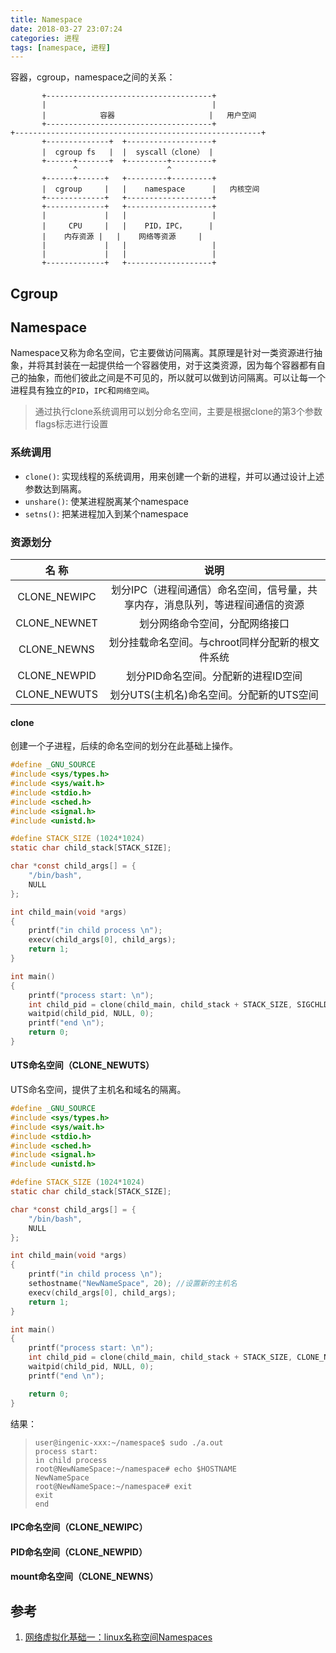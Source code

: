 ```yaml
---
title: Namespace
date: 2018-03-27 23:07:24
categories: 进程
tags: [namespace, 进程]
---
```


容器，cgroup，namespace之间的关系：
```
       +-------------------------------------+
       |                                     |
       |            容器                     |   用户空间
       +-------------------------------------+
+-------------------------------------------------------+
       +--------------+  +-------------------+
       |  cgroup fs   |  |  syscall（clone） |
       +------+-------+  +---------+---------+
              ^                    ^
       +------+------+   +---------+---------+
       |  cgroup     |   |    namespace      |   内核空间
       +-------------+   +-------------------+
       +-------------+   +-------------------+
       |             |   |                   |
       |     CPU     |   |    PID，IPC，     |
       |    内存资源 |   |    网络等资源     |
       |             |   |                   |
       |             |   |                   |
       +-------------+   +-------------------+

```
<!--more-->

## Cgroup


## Namespace

Namespace又称为命名空间，它主要做访问隔离。其原理是针对一类资源进行抽象，并将其封装在一起提供给一个容器使用，对于这类资源，因为每个容器都有自己的抽象，而他们彼此之间是不可见的，所以就可以做到访问隔离。可以让每一个进程具有独立的`PID`，`IPC`和`网络空间`。

>通过执行clone系统调用可以划分命名空间，主要是根据clone的第3个参数flags标志进行设置

### 系统调用

* `clone()`: 实现线程的系统调用，用来创建一个新的进程，并可以通过设计上述参数达到隔离。
* `unshare()`: 使某进程脱离某个namespace
* `setns()`: 把某进程加入到某个namespace

### 资源划分

|    名 称	    |		说明	|
| :-----------: | :-----------: |
| CLONE_NEWIPC	| 划分IPC（进程间通信）命名空间，信号量，共享内存，消息队列，等进程间通信的资源	|
| CLONE_NEWNET	| 划分网络命令空间，分配网络接口 |
| CLONE_NEWNS	| 划分挂载命名空间。与chroot同样分配新的根文件系统	|
| CLONE_NEWPID	| 划分PID命名空间。分配新的进程ID空间 |
| CLONE_NEWUTS	| 划分UTS(主机名)命名空间。分配新的UTS空间	|


#### clone

创建一个子进程，后续的命名空间的划分在此基础上操作。

``` C
#define _GNU_SOURCE
#include <sys/types.h>
#include <sys/wait.h>
#include <stdio.h>
#include <sched.h>
#include <signal.h>
#include <unistd.h>

#define STACK_SIZE (1024*1024)
static char child_stack[STACK_SIZE];

char *const child_args[] = {
    "/bin/bash",
    NULL
};

int child_main(void *args)
{
    printf("in child process \n");
    execv(child_args[0], child_args);
    return 1;
}

int main()
{
    printf("process start: \n");
    int child_pid = clone(child_main, child_stack + STACK_SIZE, SIGCHLD, NULL);
    waitpid(child_pid, NULL, 0);
    printf("end \n");
    return 0;
}
```

#### UTS命名空间（CLONE_NEWUTS）

UTS命名空间，提供了主机名和域名的隔离。

``` C
#define _GNU_SOURCE
#include <sys/types.h>
#include <sys/wait.h>
#include <stdio.h>
#include <sched.h>
#include <signal.h>
#include <unistd.h>

#define STACK_SIZE (1024*1024)
static char child_stack[STACK_SIZE];

char *const child_args[] = {
	"/bin/bash",
	NULL
};

int child_main(void *args)
{
	printf("in child process \n");
	sethostname("NewNameSpace", 20); //设置新的主机名
	execv(child_args[0], child_args);
	return 1;
}

int main()
{
	printf("process start: \n");
	int child_pid = clone(child_main, child_stack + STACK_SIZE, CLONE_NEWUTS|SIGCHLD, NULL);
	waitpid(child_pid, NULL, 0);
	printf("end \n");

	return 0;
}
```

结果：
>```
>user@ingenic-xxx:~/namespace$ sudo ./a.out
>process start:
>in child process
>root@NewNameSpace:~/namespace# echo $HOSTNAME
>NewNameSpace
>root@NewNameSpace:~/namespace# exit
>exit
>end
>```

#### IPC命名空间（CLONE_NEWIPC）

#### PID命名空间（CLONE_NEWPID）

#### mount命名空间（CLONE_NEWNS）

## 参考

1. [网络虚拟化基础一：linux名称空间Namespaces](https://www.cnblogs.com/linhaifeng/p/6657119.html)
